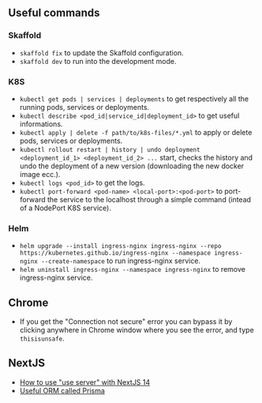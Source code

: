 ## Useful commands

### Skaffold
- `skaffold fix` to update the Skaffold configuration.
- `skaffold dev` to run into the development mode.

### K8S
- `kubectl get pods | services | deployments` to get respectively all the running pods, services or deployments.
- `kubectl describe <pod_id|service_id|deployment_id>` to get useful informations.
- `kubectl apply | delete -f path/to/k8s-files/*.yml` to apply or delete pods, services or deployments.
- `kubectl rollout restart | history | undo deployment <deployment_id_1> <deployment_id_2> ...` start, checks the history and undo the deployment of a new version (downloading the new docker image ecc.).
- `kubectl logs <pod_id>` to get the logs.
- `kubectl port-forward <pod-name> <local-port>:<pod-port>` to port-forward the service to the localhost through a simple command (intead of a NodePort K8S service).

### Helm
- `helm upgrade --install ingress-nginx ingress-nginx --repo https://kubernetes.github.io/ingress-nginx --namespace ingress-nginx --create-namespace` to run ingress-nginx service.
- `helm uninstall ingress-nginx --namespace ingress-nginx` to remove ingress-nginx service.

## Chrome
- If you get the "Connection not secure" error you can bypass it by clicking anywhere in Chrome window where you see the error, and type `thisisunsafe`.

## NextJS
- [How to use "use server" with NextJS 14](https://www.youtube.com/watch?v=5MRLO-7O2So)
- [Useful ORM called Prisma](https://www.prisma.io/)